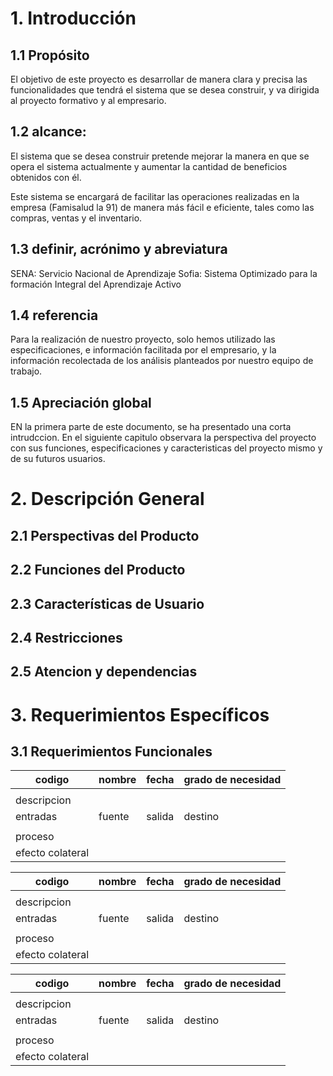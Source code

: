 # 1.	Introducción 

## 1.1	Propósito
El objetivo de este proyecto es desarrollar de manera clara y precisa las funcionalidades que tendrá el sistema que se desea construir, y va dirigida al proyecto formativo y al empresario.
## 1.2	alcance:

 El sistema que se desea construir pretende mejorar la manera en que se opera el sistema actualmente y aumentar la cantidad de beneficios obtenidos con él.

Este sistema se encargará de facilitar las operaciones realizadas en la empresa (Famisalud la 91) de manera más fácil e eficiente, tales como las compras, ventas y el inventario.

## 1.3	definir, acrónimo y abreviatura

SENA: Servicio Nacional de Aprendizaje
Sofia: Sistema Optimizado para la formación Integral del Aprendizaje Activo

## 1.4	referencia
Para la realización de nuestro proyecto, solo hemos utilizado las especificaciones, e información facilitada por el empresario, y la información recolectada de los análisis planteados por nuestro equipo de trabajo.

## 1.5	Apreciación global
EN la primera parte de este documento, se ha presentado una corta intrudccion. En el siguiente capitulo observara la perspectiva del proyecto con sus funciones, especificaciones y caracteristicas del proyecto mismo y de su futuros usuarios.

# 2.	Descripción General

## 2.1	Perspectivas del Producto


## 2.2	Funciones del Producto


## 2.3	Características de Usuario


## 2.4	Restricciones


## 2.5  Atencion y dependencias 


# 3.    Requerimientos Específicos 

## 3.1	Requerimientos Funcionales

|codigo |    nombre    | fecha | grado de necesidad  |
|-------|--------------|-------|---------------------|
|       |              |       |                     |
|descripcion |                                       |
|entradas| fuente | salida | destino | restricciones |
|        |                                           |
|proceso |                                           |
|efecto colateral|                                   |


|codigo |    nombre    | fecha | grado de necesidad  |
|-------|--------------|-------|---------------------|
|       |              |       |                     |
|descripcion |                                       |
|entradas| fuente | salida | destino | restricciones |
|        |                                           |
|proceso |                                           |
|efecto colateral|                                   |


|codigo |    nombre    | fecha | grado de necesidad  |
|-------|--------------|-------|---------------------|
|       |              |       |                     |
|descripcion |                                       |
|entradas| fuente | salida | destino | restricciones |
|        |                                           |
|proceso |                                           |
|efecto colateral|                                   |